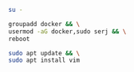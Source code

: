```bash
su -
```
```bash
groupadd docker && \
usermod -aG docker,sudo serj && \
reboot
```
```bash
sudo apt update && \
sudo apt install vim
```

